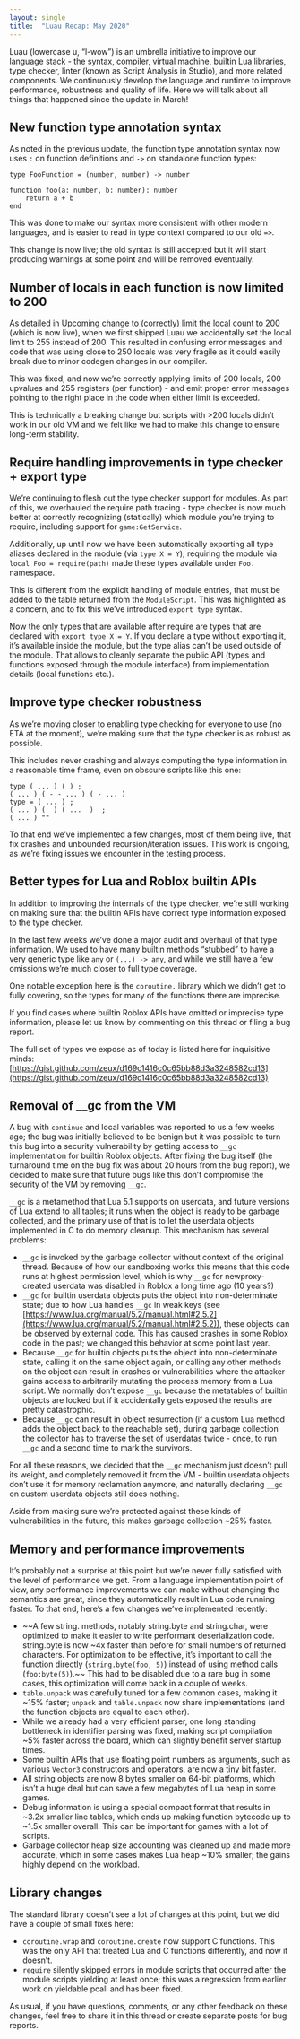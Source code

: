 ```yaml
---
layout: single
title:  "Luau Recap: May 2020"
---
```


Luau (lowercase u, “l-wow”) is an umbrella initiative to improve our language stack - the syntax, compiler, virtual machine, builtin Lua libraries, type checker, linter (known as Script Analysis in Studio), and more related components. We continuously develop the language and runtime to improve performance, robustness and quality of life. Here we will talk about all things that happened since the update in March!

## New function type annotation syntax

As noted in the previous update, the function type annotation syntax now uses `:` on function definitions and `->` on standalone function types:
```
type FooFunction = (number, number) -> number

function foo(a: number, b: number): number
    return a + b
end
```
This was done to make our syntax more consistent with other modern languages, and is easier to read in type context compared to our old `=>`.

This change is now live; the old syntax is still accepted but it will start producing warnings at some point and will be removed eventually.

## Number of locals in each function is now limited to 200
As detailed in [Upcoming change to (correctly) limit the local count to 200](https://devforum.roblox.com/t/upcoming-change-to-correctly-limit-the-local-count-to-200/528417) (which is now live), when we first shipped Luau we accidentally set the local limit to 255 instead of 200. This resulted in confusing error messages and code that was using close to 250 locals was very fragile as it could easily break due to minor codegen changes in our compiler.

This was fixed, and now we’re correctly applying limits of 200 locals, 200 upvalues and 255 registers (per function) - and emit proper error messages pointing to the right place in the code when either limit is exceeded.

This is technically a breaking change but scripts with >200 locals didn’t work in our old VM and we felt like we had to make this change to ensure long-term stability.

## Require handling improvements in type checker + export type

We’re continuing to flesh out the type checker support for modules. As part of this, we overhauled the require path tracing - type checker is now much better at correctly recognizing (statically) which module you’re trying to require, including support for `game:GetService`.

Additionally, up until now we have been automatically exporting all type aliases declared in the module (via `type X = Y`); requiring the module via `local Foo = require(path)` made these types available under `Foo.` namespace.

This is different from the explicit handling of module entries, that must be added to the table returned from the `ModuleScript`. This was highlighted as a concern, and to fix this we’ve introduced `export type` syntax.

Now the only types that are available after require are types that are declared with `export type X = Y`. If you declare a type without exporting it, it’s available inside the module, but the type alias can’t be used outside of the module. That allows to cleanly separate the public API (types and functions exposed through the module interface) from implementation details (local functions etc.).

## Improve type checker robustness

As we’re moving closer to enabling type checking for everyone to use (no ETA at the moment), we’re making sure that the type checker is as robust as possible.

This includes never crashing and always computing the type information in a reasonable time frame, even on obscure scripts like this one:
```
type ( ... ) ( ) ;
( ... ) ( - - ... ) ( - ... )
type = ( ... ) ;
( ... ) (  ) ( ...  )  ;
( ... ) ""
```
To that end we’ve implemented a few changes, most of them being live, that fix crashes and unbounded recursion/iteration issues. This work is ongoing, as we’re fixing issues we encounter in the testing process.

## Better types for Lua and Roblox builtin APIs

In addition to improving the internals of the type checker, we’re still working on making sure that the builtin APIs have correct type information exposed to the type checker.

In the last few weeks we’ve done a major audit and overhaul of that type information. We used to have many builtin methods “stubbed” to have a very generic type like `any` or `(...) -> any`, and while we still have a few omissions we’re much closer to full type coverage.

One notable exception here is the `coroutine.` library which we didn’t get to fully covering, so the types for many of the functions there are imprecise.

If you find cases where builtin Roblox APIs have omitted or imprecise type information, please let us know by commenting on this thread or filing a bug report.

The full set of types we expose as of today is listed here for inquisitive minds: [https://gist.github.com/zeux/d169c1416c0c65bb88d3a3248582cd13](https://gist.github.com/zeux/d169c1416c0c65bb88d3a3248582cd13)

## Removal of __gc from the VM
A bug with `continue` and local variables was reported to us a few weeks ago; the bug was initially believed to be benign but it was possible to turn this bug into a security vulnerability by getting access to `__gc` implementation for builtin Roblox objects. After fixing the bug itself (the turnaround time on the bug fix was about 20 hours from the bug report), we decided to make sure that future bugs like this don’t compromise the security of the VM by removing `__gc`.

`__gc` is a metamethod that Lua 5.1 supports on userdata, and future versions of Lua extend to all tables; it runs when the object is ready to be garbage collected, and the primary use of that is to let the userdata objects implemented in C to do memory cleanup. This mechanism has several problems:

 * `__gc` is invoked by the garbage collector without context of the original thread. Because of how our sandboxing works this means that this code runs at highest permission level, which is why `__gc` for newproxy-created userdata was disabled in Roblox a long time ago (10 years?)
 * `__gc` for builtin userdata objects puts the object into non-determinate state; due to how Lua handles `__gc` in weak keys (see [https://www.lua.org/manual/5.2/manual.html#2.5.2](https://www.lua.org/manual/5.2/manual.html#2.5.2)), these objects can be observed by external code. This has caused crashes in some Roblox code in the past; we changed this behavior at some point last year.
 * Because `__gc` for builtin objects puts the object into non-determinate state, calling it on the same object again, or calling any other methods on the object can result in crashes or vulnerabilities where the attacker gains access to arbitrarily mutating the process memory from a Lua script. We normally don’t expose `__gc` because the metatables of builtin objects are locked but if it accidentally gets exposed the results are pretty catastrophic.
 * Because `__gc` can result in object resurrection (if a custom Lua method adds the object back to the reachable set), during garbage collection the collector has to traverse the set of userdatas twice - once, to run `__gc` and a second time to mark the survivors.
 
For all these reasons, we decided that the `__gc` mechanism just doesn’t pull its weight, and completely removed it from the VM - builtin userdata objects don’t use it for memory reclamation anymore, and naturally declaring `__gc` on custom userdata objects still does nothing.

Aside from making sure we’re protected against these kinds of vulnerabilities in the future, this makes garbage collection ~25% faster.

## Memory and performance improvements

It’s probably not a surprise at this point but we’re never fully satisfied with the level of performance we get. From a language implementation point of view, any performance improvements we can make without changing the semantics are great, since they automatically result in Lua code running faster. To that end, here’s a few changes we’ve implemented recently:

 * ~~A few string. methods, notably string.byte and string.char, were optimized to make it easier to write performant deserialization code. string.byte is now ~4x faster than before for small numbers of returned characters. For optimization to be effective, it’s important to call the function directly (`string.byte(foo, 5)`) instead of using method calls (`foo:byte(5)`).~~ This had to be disabled due to a rare bug in some cases, this optimization will come back in a couple of weeks.
 * `table.unpack` was carefully tuned for a few common cases, making it ~15% faster; `unpack` and `table.unpack` now share implementations (and the function objects are equal to each other).
 * While we already had a very efficient parser, one long standing bottleneck in identifier parsing was fixed, making script compilation ~5% faster across the board, which can slightly benefit server startup times.
 * Some builtin APIs that use floating point numbers as arguments, such as various `Vector3` constructors and operators, are now a tiny bit faster.
 * All string objects are now 8 bytes smaller on 64-bit platforms, which isn’t a huge deal but can save a few megabytes of Lua heap in some games.
 * Debug information is using a special compact format that results in ~3.2x smaller line tables, which ends up making function bytecode up to ~1.5x smaller overall. This can be important for games with a lot of scripts.
 * Garbage collector heap size accounting was cleaned up and made more accurate, which in some cases makes Lua heap ~10% smaller; the gains highly depend on the workload.

## Library changes
 
The standard library doesn’t see a lot of changes at this point, but we did have a couple of small fixes here:

 * `coroutine.wrap` and `coroutine.create` now support C functions. This was the only API that treated Lua and C functions differently, and now it doesn’t.
 * `require` silently skipped errors in module scripts that occurred after the module scripts yielding at least once; this was a regression from earlier work on yieldable pcall and has been fixed.
 
As usual, if you have questions, comments, or any other feedback on these changes, feel free to share it in this thread or create separate posts for bug reports.